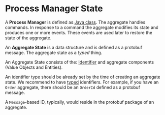 # Process Manager State

A **Process Manager** is defined as [Java class](../java/aggregate.md). The aggregate handles commands. In response to a command the aggregate modifies its state and produces one or more events. These events are used later to restore the state of the aggregate.

An **Aggregate State** is a data structure and is defined as a protobuf message.
The aggregate state as a *typed* thing.


An Aggregate State consists of the: [Identifier](./identifiers.md) and aggregate components (Value Objects and Entities).

An identifier type should be already set by the time of creating an aggregate state. We recommend to have [typed](../motivation/strongly-typed.md) identifiers. For example, if you have an `Order` aggregate, there should be an `OrderId` defined as a protobuf message.

A `Message`-based ID, typically, would reside in the protobuf package of an aggregate.